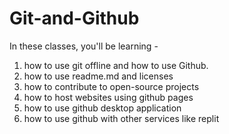 # Git-and-Github

In these classes, you'll be learning -
1. how to use git offline and how to use Github.
2. how to use readme.md and licenses
3. how to contribute to open-source projects
4. how to host websites using github pages
5. how to use github desktop application
6. how to use github with other services like replit
